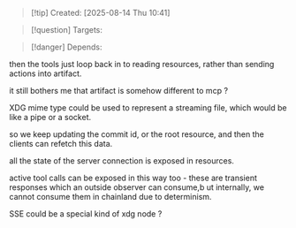
>[!tip] Created: [2025-08-14 Thu 10:41]

>[!question] Targets: 

>[!danger] Depends: 

then the tools just loop back in to reading resources, rather than sending actions into artifact.

it still bothers me that artifact is somehow different to mcp ?

XDG mime type could be used to represent a streaming file, which would be like a pipe or a socket.

so we keep updating the commit id, or the root resource, and then the clients can refetch this data.

all the state of the server connection is exposed in resources.

active tool calls can be exposed in this way too - these are transient responses which an outside observer can consume,b ut internally, we cannot consume them in chainland due to determinism.

SSE could be a special kind of xdg node ?